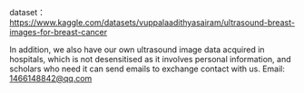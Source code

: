 dataset：
https://www.kaggle.com/datasets/vuppalaadithyasairam/ultrasound-breast-images-for-breast-cancer

In addition, we also have our own ultrasound image data acquired in hospitals, which is not desensitised as it involves personal information, and scholars who need it can send emails to exchange contact with us. Email: 1466148842@qq.com
